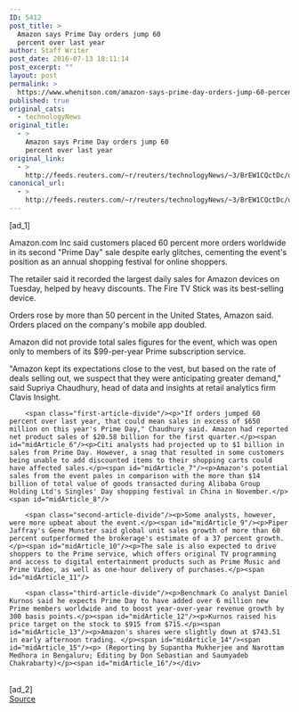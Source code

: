 ```yaml
---
ID: 5412
post_title: >
  Amazon says Prime Day orders jump 60
  percent over last year
author: Staff Writer
post_date: 2016-07-13 18:11:14
post_excerpt: ""
layout: post
permalink: >
  https://www.whenitson.com/amazon-says-prime-day-orders-jump-60-percent-over-last-year/
published: true
original_cats:
  - technologyNews
original_title:
  - >
    Amazon says Prime Day orders jump 60
    percent over last year
original_link:
  - >
    http://feeds.reuters.com/~r/reuters/technologyNews/~3/BrEW1CQctDc/us-amazon-com-prime-day-orders-idUSKCN0ZT1ON
canonical_url:
  - >
    http://feeds.reuters.com/~r/reuters/technologyNews/~3/BrEW1CQctDc/us-amazon-com-prime-day-orders-idUSKCN0ZT1ON
---
```

 [ad_1]
<br><div id="articleText">
<span id="midArticle_start"/>

<span id="midArticle_0"/><span class="focusParagraph" readability="5"><p><span class="articleLocatio&lt;/span&gt;n">Amazon.com Inc said customers placed 60 percent more orders worldwide in its second "Prime Day" sale despite early glitches, cementing the event's position as an annual shopping festival for online shoppers.</span></p></span><span id="midArticle_1"/><p>The retailer said it recorded the largest daily sales for Amazon devices on Tuesday, helped by heavy discounts. The Fire TV Stick was its best-selling device.</p><span id="midArticle_2"/><p>Orders rose by more than 50 percent in the United States, Amazon said. Orders placed on the company's mobile app doubled.</p><span id="midArticle_3"/><p>Amazon did not provide total sales figures for the event, which was open only to members of its $99-per-year Prime subscription service.</p><span id="midArticle_4"/><p>"Amazon kept its expectations close to the vest, but based on the rate of deals selling out, we suspect that they were anticipating greater demand," said Supriya Chaudhury, head of data and insights at retail analytics firm Clavis Insight.</p><span id="midArticle_5"/>
        
        <span class="first-article-divide"/><p>"If orders jumped 60 percent over last year, that could mean sales in excess of $650 million on this year's Prime Day," Chaudhury said. Amazon had reported net product sales of $20.58 billion for the first quarter.</p><span id="midArticle_6"/><p>Citi analysts had projected up to $1 billion in sales from Prime Day. However, a snag that resulted in some customers being unable to add discounted items to their shopping carts could have affected sales.</p><span id="midArticle_7"/><p>Amazon's potential sales from the event pales in comparison with the more than $14 billion of total value of goods transacted during Alibaba Group Holding Ltd's Singles' Day shopping festival in China in November.</p><span id="midArticle_8"/>
        
        <span class="second-article-divide"/><p>Some analysts, however, were more upbeat about the event.</p><span id="midArticle_9"/><p>Piper Jaffray's Gene Munster said global unit sales growth of more than 60 percent outperformed the brokerage's estimate of a 37 percent growth.</p><span id="midArticle_10"/><p>The sale is also expected to drive shoppers to the Prime service, which offers original TV programming and access to digital entertainment products such as Prime Music and Prime Video, as well as one-hour delivery of purchases.</p><span id="midArticle_11"/>
        
        <span class="third-article-divide"/><p>Benchmark Co analyst Daniel Kurnos said he expects Prime Day to have added over 6 million new Prime members worldwide and to boost year-over-year revenue growth by 300 basis points.</p><span id="midArticle_12"/><p>Kurnos raised his price target on the stock to $915 from $715.</p><span id="midArticle_13"/><p>Amazon's shares were slightly down at $743.51 in early afternoon trading. </p><span id="midArticle_14"/><span id="midArticle_15"/><p> (Reporting by Supantha Mukherjee and Narottam Medhora in Bengaluru; Editing by Don Sebastian and Saumyadeb Chakrabarty)</p><span id="midArticle_16"/></div>
<br>[ad_2]
<br><a href="http://feeds.reuters.com/~r/reuters/technologyNews/~3/BrEW1CQctDc/us-amazon-com-prime-day-orders-idUSKCN0ZT1ON">Source </a>